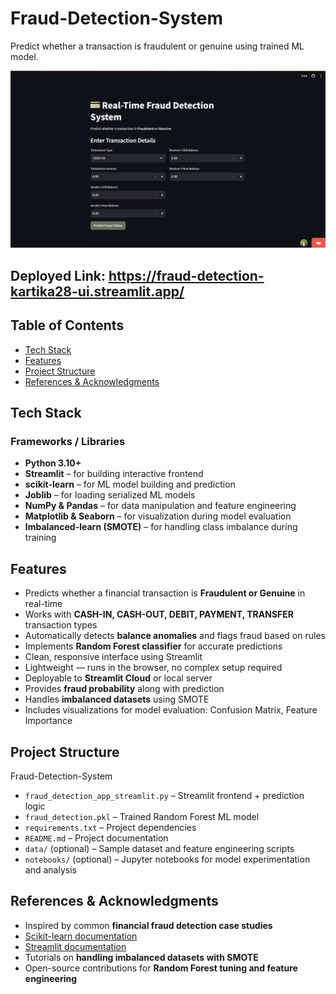 # Fraud-Detection-System
Predict whether a transaction is fraudulent or genuine using trained ML model.

<img src="https://github.com/kartika28-ui/Fraud-Detection-System/blob/main/fraud-detection.png" width="700"/>

## Deployed Link: https://fraud-detection-kartika28-ui.streamlit.app/
## Table of Contents

- [Tech Stack](#tech-stack-)
- [Features](#features-)
- [Project Structure](#project-structure-)
- [References & Acknowledgments](#references--acknowledgments-)


## Tech Stack

### Frameworks / Libraries
- **Python 3.10+**
- **Streamlit** – for building interactive frontend
- **scikit-learn** – for ML model building and prediction
- **Joblib** – for loading serialized ML models
- **NumPy & Pandas** – for data manipulation and feature engineering
- **Matplotlib & Seaborn** – for visualization during model evaluation
- **Imbalanced-learn (SMOTE)** – for handling class imbalance during training


## Features

- Predicts whether a financial transaction is **Fraudulent or Genuine** in real-time
- Works with **CASH-IN, CASH-OUT, DEBIT, PAYMENT, TRANSFER** transaction types
- Automatically detects **balance anomalies** and flags fraud based on rules
- Implements **Random Forest classifier** for accurate predictions
- Clean, responsive interface using Streamlit
- Lightweight — runs in the browser, no complex setup required
- Deployable to **Streamlit Cloud** or local server
- Provides **fraud probability** along with prediction
- Handles **imbalanced datasets** using SMOTE
- Includes visualizations for model evaluation: Confusion Matrix, Feature Importance


## Project Structure

Fraud-Detection-System
- `fraud_detection_app_streamlit.py`  – Streamlit frontend + prediction logic  
- `fraud_detection.pkl`              – Trained Random Forest ML model  
- `requirements.txt`                 – Project dependencies  
- `README.md`                         – Project documentation  
- `data/` (optional)                  – Sample dataset and feature engineering scripts  
- `notebooks/` (optional)             – Jupyter notebooks for model experimentation and analysis  


## References & Acknowledgments

- Inspired by common **financial fraud detection case studies**
- [Scikit-learn documentation](https://scikit-learn.org/stable/documentation.html)  
- [Streamlit documentation](https://docs.streamlit.io/)  
- Tutorials on **handling imbalanced datasets with SMOTE**
- Open-source contributions for **Random Forest tuning and feature engineering**
